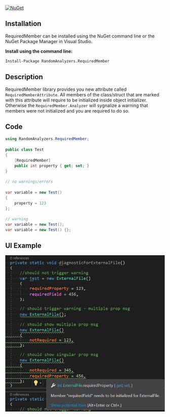 [![NuGet](https://img.shields.io/nuget/v/RandomAnalyzers.RequiredMember.svg)](https://www.nuget.org/packages/RandomAnalyzers.RequiredMember)


## Installation

RequiredMember can be installed using the NuGet command line or the NuGet Package Manager in Visual Studio.

**Install using the command line:**
```bash
Install-Package RandomAnalyzers.RequiredMember
```

## Description

RequiredMember library provides you new attribute called `RequiredMemberAttribute`. All members of the class/struct that are marked with this attribute will require to be initialized inside object initializer. Otherwise the `RequiredMember.Analyzer` will sygnalize a warning that members were not initialized and you are required to do so.

## Code

```csharp
using RandomAnalyzers.RequiredMember;

public class Test
{
	[RequiredMember]
	public int property { get; set; }
}

// no warnings/errors

var variable = new Test() 
{
	property = 123
};

// warning
var variable = new Test();
var variable = new Test() {};

```


## UI Example

![Screenshot showing warnings for RequiredMember.Analyzer](https://github.com/shoter/RandomAnalyzers/raw/master/RandomAnalyzers.RequiredProperty/imgs/Example.png)